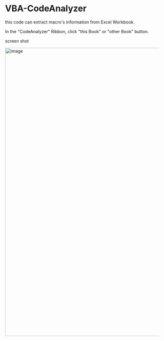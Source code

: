 # VBA-CodeAnalyzer
this code can extract macro's information from Excel Workbook.

In the "CodeAnalyzer" Ribbon, click  "this Book" or "other Book" button.

screen shot

<img width="944" alt="image" src="https://user-images.githubusercontent.com/468783/72661357-44716980-3a1c-11ea-8756-c6affa91cab6.PNG">

